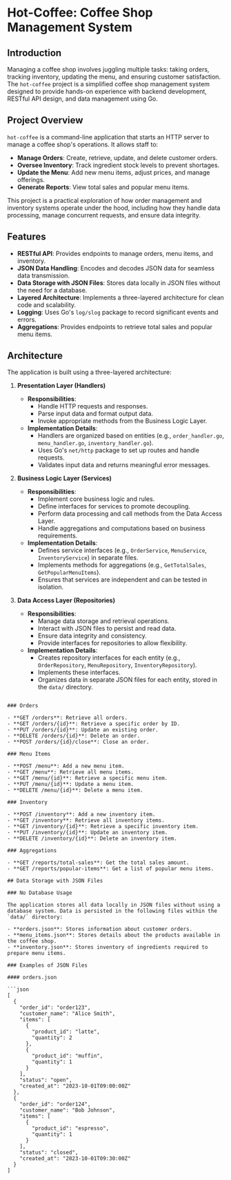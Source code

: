 # Hot-Coffee: Coffee Shop Management System

## Introduction

Managing a coffee shop involves juggling multiple tasks: taking orders, tracking inventory, updating the menu, and ensuring customer satisfaction. The `hot-coffee` project is a simplified coffee shop management system designed to provide hands-on experience with backend development, RESTful API design, and data management using Go.

## Project Overview

`hot-coffee` is a command-line application that starts an HTTP server to manage a coffee shop's operations. It allows staff to:

- **Manage Orders**: Create, retrieve, update, and delete customer orders.
- **Oversee Inventory**: Track ingredient stock levels to prevent shortages.
- **Update the Menu**: Add new menu items, adjust prices, and manage offerings.
- **Generate Reports**: View total sales and popular menu items.

This project is a practical exploration of how order management and inventory systems operate under the hood, including how they handle data processing, manage concurrent requests, and ensure data integrity.

## Features

- **RESTful API**: Provides endpoints to manage orders, menu items, and inventory.
- **JSON Data Handling**: Encodes and decodes JSON data for seamless data transmission.
- **Data Storage with JSON Files**: Stores data locally in JSON files without the need for a database.
- **Layered Architecture**: Implements a three-layered architecture for clean code and scalability.
- **Logging**: Uses Go's `log/slog` package to record significant events and errors.
- **Aggregations**: Provides endpoints to retrieve total sales and popular menu items.

## Architecture

The application is built using a three-layered architecture:

1. **Presentation Layer (Handlers)**
   - **Responsibilities**:
     - Handle HTTP requests and responses.
     - Parse input data and format output data.
     - Invoke appropriate methods from the Business Logic Layer.
   - **Implementation Details**:
     - Handlers are organized based on entities (e.g., `order_handler.go`, `menu_handler.go`, `inventory_handler.go`).
     - Uses Go's `net/http` package to set up routes and handle requests.
     - Validates input data and returns meaningful error messages.

2. **Business Logic Layer (Services)**
   - **Responsibilities**:
     - Implement core business logic and rules.
     - Define interfaces for services to promote decoupling.
     - Perform data processing and call methods from the Data Access Layer.
     - Handle aggregations and computations based on business requirements.
   - **Implementation Details**:
     - Defines service interfaces (e.g., `OrderService`, `MenuService`, `InventoryService`) in separate files.
     - Implements methods for aggregations (e.g., `GetTotalSales`, `GetPopularMenuItems`).
     - Ensures that services are independent and can be tested in isolation.

3. **Data Access Layer (Repositories)**
   - **Responsibilities**:
     - Manage data storage and retrieval operations.
     - Interact with JSON files to persist and read data.
     - Ensure data integrity and consistency.
     - Provide interfaces for repositories to allow flexibility.
   - **Implementation Details**:
     - Creates repository interfaces for each entity (e.g., `OrderRepository`, `MenuRepository`, `InventoryRepository`).
     - Implements these interfaces.
     - Organizes data in separate JSON files for each entity, stored in the `data/` directory.
```

### Orders

- **GET /orders**: Retrieve all orders.
- **GET /orders/{id}**: Retrieve a specific order by ID.
- **PUT /orders/{id}**: Update an existing order.
- **DELETE /orders/{id}**: Delete an order.
- **POST /orders/{id}/close**: Close an order.

### Menu Items

- **POST /menu**: Add a new menu item.
- **GET /menu**: Retrieve all menu items.
- **GET /menu/{id}**: Retrieve a specific menu item.
- **PUT /menu/{id}**: Update a menu item.
- **DELETE /menu/{id}**: Delete a menu item.

### Inventory

- **POST /inventory**: Add a new inventory item.
- **GET /inventory**: Retrieve all inventory items.
- **GET /inventory/{id}**: Retrieve a specific inventory item.
- **PUT /inventory/{id}**: Update an inventory item.
- **DELETE /inventory/{id}**: Delete an inventory item.

### Aggregations

- **GET /reports/total-sales**: Get the total sales amount.
- **GET /reports/popular-items**: Get a list of popular menu items.

## Data Storage with JSON Files

### No Database Usage

The application stores all data locally in JSON files without using a database system. Data is persisted in the following files within the `data/` directory:

- **orders.json**: Stores information about customer orders.
- **menu_items.json**: Stores details about the products available in the coffee shop.
- **inventory.json**: Stores inventory of ingredients required to prepare menu items.

### Examples of JSON Files

#### orders.json

```json
[
  {
    "order_id": "order123",
    "customer_name": "Alice Smith",
    "items": [
      {
        "product_id": "latte",
        "quantity": 2
      },
      {
        "product_id": "muffin",
        "quantity": 1
      }
    ],
    "status": "open",
    "created_at": "2023-10-01T09:00:00Z"
  },
  {
    "order_id": "order124",
    "customer_name": "Bob Johnson",
    "items": [
      {
        "product_id": "espresso",
        "quantity": 1
      }
    ],
    "status": "closed",
    "created_at": "2023-10-01T09:30:00Z"
  }
]
